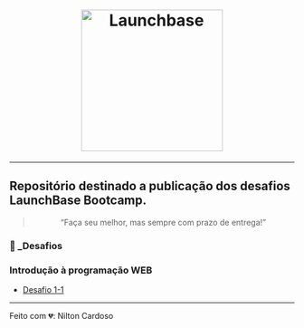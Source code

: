 <h1 align="center">
    <img alt="Launchbase" src="https://ik.imagekit.io/ncytnkhv3p/logo-launchbase_-s6l0Cgh9.png" width="250px" />
</h1>

---

## Repositório destinado a publicação dos desafios LaunchBase Bootcamp.

<blockquote align="center">“Faça seu melhor, mas sempre com prazo de entrega!”</blockquote>



### 🚀 _Desafios

### Introdução à programação WEB

- [Desafio 1-1](desafios-01-1.js)

---
Feito com 💔: Nilton Cardoso